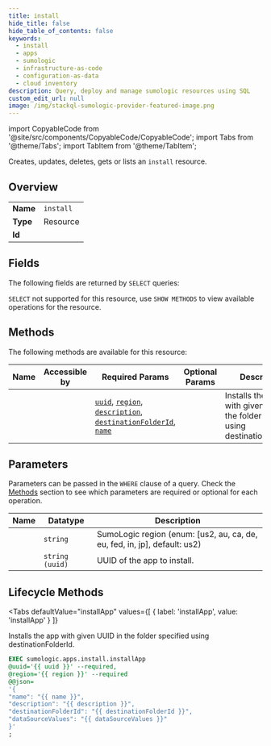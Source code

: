 ```yaml
--- 
title: install
hide_title: false
hide_table_of_contents: false
keywords:
  - install
  - apps
  - sumologic
  - infrastructure-as-code
  - configuration-as-data
  - cloud inventory
description: Query, deploy and manage sumologic resources using SQL
custom_edit_url: null
image: /img/stackql-sumologic-provider-featured-image.png
---
```


import CopyableCode from '@site/src/components/CopyableCode/CopyableCode';
import Tabs from '@theme/Tabs';
import TabItem from '@theme/TabItem';

Creates, updates, deletes, gets or lists an <code>install</code> resource.

## Overview
<table><tbody>
<tr><td><b>Name</b></td><td><code>install</code></td></tr>
<tr><td><b>Type</b></td><td>Resource</td></tr>
<tr><td><b>Id</b></td><td><CopyableCode code="sumologic.apps.install" /></td></tr>
</tbody></table>

## Fields

The following fields are returned by `SELECT` queries:

`SELECT` not supported for this resource, use `SHOW METHODS` to view available operations for the resource.


## Methods

The following methods are available for this resource:

<table>
<thead>
    <tr>
    <th>Name</th>
    <th>Accessible by</th>
    <th>Required Params</th>
    <th>Optional Params</th>
    <th>Description</th>
    </tr>
</thead>
<tbody>
<tr>
    <td><a href="#installApp"><CopyableCode code="installApp" /></a></td>
    <td><CopyableCode code="exec" /></td>
    <td><a href="#parameter-uuid"><code>uuid</code></a>, <a href="#parameter-region"><code>region</code></a>, <a href="#parameter-description"><code>description</code></a>, <a href="#parameter-destinationFolderId"><code>destinationFolderId</code></a>, <a href="#parameter-name"><code>name</code></a></td>
    <td></td>
    <td>Installs the app with given UUID in the folder specified using destinationFolderId.</td>
</tr>
</tbody>
</table>

## Parameters

Parameters can be passed in the `WHERE` clause of a query. Check the [Methods](#methods) section to see which parameters are required or optional for each operation.

<table>
<thead>
    <tr>
    <th>Name</th>
    <th>Datatype</th>
    <th>Description</th>
    </tr>
</thead>
<tbody>
<tr id="parameter-region">
    <td><CopyableCode code="region" /></td>
    <td><code>string</code></td>
    <td>SumoLogic region (enum: [us2, au, ca, de, eu, fed, in, jp], default: us2)</td>
</tr>
<tr id="parameter-uuid">
    <td><CopyableCode code="uuid" /></td>
    <td><code>string (uuid)</code></td>
    <td>UUID of the app to install.</td>
</tr>
</tbody>
</table>

## Lifecycle Methods

<Tabs
    defaultValue="installApp"
    values={[
        { label: 'installApp', value: 'installApp' }
    ]}
>
<TabItem value="installApp">

Installs the app with given UUID in the folder specified using destinationFolderId.

```sql
EXEC sumologic.apps.install.installApp 
@uuid='{{ uuid }}' --required, 
@region='{{ region }}' --required 
@@json=
'{
"name": "{{ name }}", 
"description": "{{ description }}", 
"destinationFolderId": "{{ destinationFolderId }}", 
"dataSourceValues": "{{ dataSourceValues }}"
}'
;
```
</TabItem>
</Tabs>
